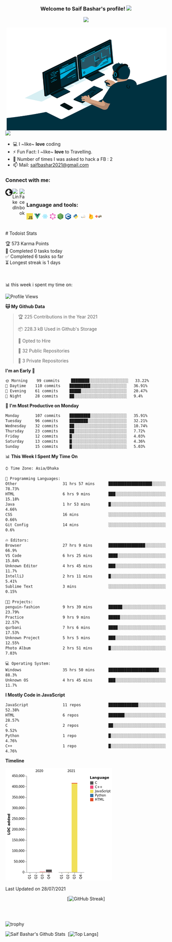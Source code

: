 <h3 align="center">
  Welcome to Saif Bashar's profile!
  <img src="https://media.giphy.com/media/hvRJCLFzcasrR4ia7z/giphy.gif" width="28">
</h3>
<p align="center">
  <a href="https://github.com/saifbashar"><img src="https://readme-typing-svg.herokuapp.com/?lines=Full-stack%20web%20and%20app%20developer;Self-taught%20UI%2FUX%20Designer;2%2B%20years%20of%20coding%20experience;Always%20learning%20new%20things&center=true&width=380&height=45"></a>
</p>


<img align="right" alt="GIF" src="https://raw.githubusercontent.com/saifbashar/saifbashar/main/code.gif" width="500" height="320" />

  
![](https://komarev.com/ghpvc/?username=saifbashar&color=green&style=flat-square&label=PROFILE+VIEWS)



  
  

- 💻 I ~like~ **love** coding
- ⚡ Fun Fact: I ~like~ **love** to Travelling.
- 🏅 Number of times I was asked to hack a FB : 2
- 📫 Mail: saifbashar2021@gmail.com

 
<!-- - Usesless Stats:
 👯 I have successfully worked on production level projects regarding android, web and backend.
currently perfecting my skills with ReactJS and Android MVVM Architecture.


-->
 ### Connect with me:

[<img align="left" alt="" width="22px" src="https://raw.githubusercontent.com/iconic/open-iconic/master/svg/globe.svg" />][website]
[<img align="left" alt="LinkedIn" width="22px" src="https://cdn.jsdelivr.net/npm/simple-icons@v3/icons/linkedin.svg" />][linkedin]
[<img align="left" alt="Facebook" width="22px" src="https://cdn.jsdelivr.net/npm/simple-icons@v3/icons/facebook.svg" />][facebook]


<br /> 


 ### Language and tools:

<code><img height="20" src="https://raw.githubusercontent.com/github/explore/80688e429a7d4ef2fca1e82350fe8e3517d3494d/topics/javascript/javascript.png"></code>
<code><img height="20" src="https://raw.githubusercontent.com/github/explore/80688e429a7d4ef2fca1e82350fe8e3517d3494d/topics/vue/vue.png"></code>
<code><img height="20" src="https://raw.githubusercontent.com/github/explore/80688e429a7d4ef2fca1e82350fe8e3517d3494d/topics/react/react.png"></code>
<code><img height="20" src="https://raw.githubusercontent.com/github/explore/5c058a388828bb5fde0bcafd4bc867b5bb3f26f3/topics/graphql/graphql.png"></code>
<code><img height="20" src="https://raw.githubusercontent.com/github/explore/80688e429a7d4ef2fca1e82350fe8e3517d3494d/topics/nodejs/nodejs.png"></code>
<code><img height="20" src="https://raw.githubusercontent.com/github/explore/80688e429a7d4ef2fca1e82350fe8e3517d3494d/topics/cpp/cpp.png"></code>
<code><img height="20" src="https://raw.githubusercontent.com/github/explore/80688e429a7d4ef2fca1e82350fe8e3517d3494d/topics/python/python.png"></code>
<code><img height="20" src="https://raw.githubusercontent.com/github/explore/80688e429a7d4ef2fca1e82350fe8e3517d3494d/topics/mysql/mysql.png"></code>
<code><img height="20" src="https://raw.githubusercontent.com/github/explore/80688e429a7d4ef2fca1e82350fe8e3517d3494d/topics/firebase/firebase.png"></code>
<code><img height="20" src="https://raw.githubusercontent.com/github/explore/80688e429a7d4ef2fca1e82350fe8e3517d3494d/topics/git/git.png"></code>

  
  


<br />
# Todoist Stats

<!-- TODO-IST:START -->
🏆  573 Karma Points           
🌸  Completed 0 tasks today           
✅  Completed 6 tasks so far           
⏳  Longest streak is 1 days
<!-- TODO-IST:END -->
<br />

📊 this week i spent my time on:
<br />

<!--START_SECTION:waka-->
![Profile Views](http://img.shields.io/badge/Profile%20Views-450-blue)

**🐱 My Github Data** 

> 🏆 225 Contributions in the Year 2021
 > 
> 📦 228.3 kB Used in Github's Storage 
 > 
> 💼 Opted to Hire
 > 
> 📜 32 Public Repositories 
 > 
> 🔑 3 Private Repositories  
 > 
**I'm an Early 🐤** 

```text
🌞 Morning    99 commits     ████████░░░░░░░░░░░░░░░░░   33.22% 
🌆 Daytime    110 commits    █████████░░░░░░░░░░░░░░░░   36.91% 
🌃 Evening    61 commits     █████░░░░░░░░░░░░░░░░░░░░   20.47% 
🌙 Night      28 commits     ██░░░░░░░░░░░░░░░░░░░░░░░   9.4%

```
📅 **I'm Most Productive on Monday** 

```text
Monday       107 commits    █████████░░░░░░░░░░░░░░░░   35.91% 
Tuesday      96 commits     ████████░░░░░░░░░░░░░░░░░   32.21% 
Wednesday    32 commits     ██░░░░░░░░░░░░░░░░░░░░░░░   10.74% 
Thursday     23 commits     ██░░░░░░░░░░░░░░░░░░░░░░░   7.72% 
Friday       12 commits     █░░░░░░░░░░░░░░░░░░░░░░░░   4.03% 
Saturday     13 commits     █░░░░░░░░░░░░░░░░░░░░░░░░   4.36% 
Sunday       15 commits     █░░░░░░░░░░░░░░░░░░░░░░░░   5.03%

```


📊 **This Week I Spent My Time On** 

```text
⌚︎ Time Zone: Asia/Dhaka

💬 Programming Languages: 
Other                    31 hrs 57 mins      ███████████████████░░░░░░   78.73% 
HTML                     6 hrs 9 mins        ███░░░░░░░░░░░░░░░░░░░░░░   15.18% 
Java                     1 hr 53 mins        █░░░░░░░░░░░░░░░░░░░░░░░░   4.66% 
CSS                      16 mins             ░░░░░░░░░░░░░░░░░░░░░░░░░   0.66% 
Git Config               14 mins             ░░░░░░░░░░░░░░░░░░░░░░░░░   0.6%

🔥 Editors: 
Browser                  27 hrs 9 mins       ████████████████░░░░░░░░░   66.9% 
VS Code                  6 hrs 25 mins       ████░░░░░░░░░░░░░░░░░░░░░   15.84% 
Unknown Editor           4 hrs 45 mins       ███░░░░░░░░░░░░░░░░░░░░░░   11.7% 
IntelliJ                 2 hrs 11 mins       █░░░░░░░░░░░░░░░░░░░░░░░░   5.41% 
Sublime Text             3 mins              ░░░░░░░░░░░░░░░░░░░░░░░░░   0.15%

🐱‍💻 Projects: 
penguin-fashion          9 hrs 39 mins       ██████░░░░░░░░░░░░░░░░░░░   23.79% 
Practice                 9 hrs 9 mins        █████░░░░░░░░░░░░░░░░░░░░   22.57% 
qurbani                  7 hrs 6 mins        ████░░░░░░░░░░░░░░░░░░░░░   17.53% 
Unknown Project          5 hrs 5 mins        ███░░░░░░░░░░░░░░░░░░░░░░   12.55% 
Photo Album              2 hrs 51 mins       █░░░░░░░░░░░░░░░░░░░░░░░░   7.03%

💻 Operating System: 
Windows                  35 hrs 50 mins      ██████████████████████░░░   88.3% 
Unknown OS               4 hrs 45 mins       ███░░░░░░░░░░░░░░░░░░░░░░   11.7%

```

**I Mostly Code in JavaScript** 

```text
JavaScript               11 repos            █████████████░░░░░░░░░░░░   52.38% 
HTML                     6 repos             ███████░░░░░░░░░░░░░░░░░░   28.57% 
C                        2 repos             ██░░░░░░░░░░░░░░░░░░░░░░░   9.52% 
Python                   1 repo              █░░░░░░░░░░░░░░░░░░░░░░░░   4.76% 
C++                      1 repo              █░░░░░░░░░░░░░░░░░░░░░░░░   4.76%

```


**Timeline**

![Chart not found](https://raw.githubusercontent.com/saifbashar/saifbashar/main/charts/bar_graph.png) 


 Last Updated on 28/07/2021
<!--END_SECTION:waka-->

<div align="center">
  

[![GitHub Streak](https://github-readme-streak-stats.herokuapp.com?user=saifbashar&theme=synthwave)]
  </div>
  
<br /><br />



  ![trophy](https://github-profile-trophy.vercel.app/?username=saifbashar&theme=juicyfresh&no-frame=true&row=1&&margin-w=20&no-bg=true)

  
<img align="left" alt="Saif Bashar's Github Stats" src="https://github-readme-stats.vercel.app/api?username=saifbashar&show_icons=true" />    &nbsp;
[![Top Langs](https://github-readme-stats.vercel.app/api/top-langs?username=saifbashar&count_private=true&show_icons=true)]
  </div>

  



[website]: https://saifbashar.wordpress.com/
[facebook]: https://www.facebook.com/yepitssaif/
[linkedin]:https://www.linkedin.com/in/saifbashar/
<br/>
<br/>


